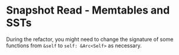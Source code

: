 # Snapshot Read - Memtables and SSTs

During the refactor, you might need to change the signature of some functions from `&self` to `self: &Arc<Self>` as necessary.
